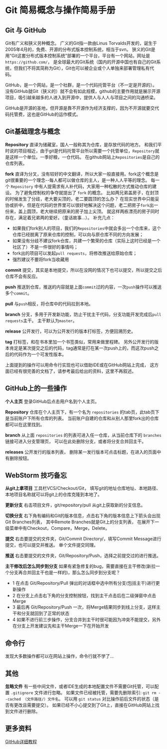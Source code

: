 # Git 简易概念与操作简易手册

## Git 与 GitHub

Git有广义和狭义另种概念。
广义的Git指一款由Linus Torvalds开发的，诞生于2005年4月的，免费、开源的分布式版本控制系统，相当于svn。
狭义的Git是用“Git这套分布式版本控制系统”部署的一个平台，平台有一个网站，网址是`https://github.com/`，
是全球最大的Git系统（国内的开源中国也有自己的Git系统，但我们不将其简称为Git），Git也可以被企业或个人单独来部署管理私有代码。

GitHub，是一个网站，是一个社群，是一个代码托管平台（不一定是开源的）。
没有GitHub就Git（狭义的）就不会有如此规模，github的主要作用就是展示开源项目，吸引越来越多的人进入到开源中，提供人与人人与项目之间的沟通桥梁。

GitHub是开源的圣地，但开源是靠不开源作为经济支撑的，因为不开源就要交代码托管费，这也是GitHub的运作模式。

## Git基础理念与概念

**Repository** 直译为储藏室，国人一般称其为仓库，是存放代码的地方。
和我们平时说的项目相近，由于git是代码托管平台所以需要一个托管单位，`Repository`就是这样一个单位。一季好粮，一仓代码。
在github网站上`Repositories`是自己的仓库列表。

**fork** 直译为分叉，没有较好的中文翻译，所以大家一般直接用。fork这个概念是git很重要的一个理念--每人都可以做仓库的主人，是一种人人平等的理念。
每一个 `Repository` 中有人提需求有人补代码，大家用一种松散的方式推动仓库的建设。
为了避免控制权的争夺就提出了 `fork` 的概念。
比如两兄弟盖房子，在封顶的时候发生了分歧，老大要尖顶的，老二要圆顶的怎么办？
在现实世界中只能妥协或折中，但是在代码的世界里可以很好地解决这个问题，老二把房子`fork`出一份来，盖上圆顶，老大继续把原来的房子加上尖顶。
就这样两栋漂亮的房子同时存在，满足着兄弟两的爱好。（童话故事...）。
补充几点：
- 如果我们fork别人的项目，我们的`Repositories`中就会多出一个仓库来，这个仓库已经脱离了原来仓库的控制，可以向与原仓库不同的方向发展；
- 如果没有分歧不建议fork仓库，共建一个繁荣的仓库（实际上这时已经是一个社区了）不是一件很好的事情吗；
- fork出的项目可以发起`pull requests`，将修改推送给原始仓库；
- 强烈建议不要将fork当收藏用

**commit** 提交，其实是本地提交，所以在没网的情况下也可以提交，所以提交之后仓库不会有反应。

**push** 推送到仓库，推送的内容就是上面`commit`过的内容，一次`push`操作可以推送多个`commit`。

**pull** 与`push`相反，将仓库中的代码拉到本地。

**branch** 分支，多用于开发新功能，防止干扰主干代码，分支功能开发完成后`pull requests`主干。
主干默认为`master`。

**release** 公开发行，可以为公开发行的版本打标签，方便回溯历史。

**tag** 打标签，和在书本里加一个书签类似，常用来做里程碑。
另外公开发行的版本肯定是某次提交之后的代码，tag通常是打在某一次push上的，而这次push之后的代码作为一个可发性版本。

上面提到的操作可以用命令行实现也可以借助IDE或在GitHub网站上完成，
这方面已经有很完善的文档了，请参考最后给出的资料，这里不再叙述。

## GitHub上的一些操作

**个人主页**
登录GitHub后点击用户名到个人主页。

**Repository**
仓库在个人主页下，有一个名为 `repositories` 的tab页，此tab页下是当前账户下所有仓库的列表。
当前账户自建的仓库和从别人那里fork出的仓库都可以在这里找到。

**branch**
从上面 `repositories` 的列表可进入任一仓库，从当前仓库下的 `branches` 链接可进入分支管理页，
可以在此处删除分支，或者将分支合并回主干。

**releases** 
公开发行的版本列表，
删除某一发行版本可点击标题，在进入的页面中有删除按钮。

## WebStorm 技巧备忘

**从git上拿项目**
工具栏VCS/Checkout/Git，
填写git的地址仓库地址、本地路径、本地项目名称就可以将git上的仓库克隆到本地了。

**更新分支**
右击项目文件，git/repository/pull 从git上获取新的分支信息。

**切换分支**
右下角有编码和Git的版本信息，点击右下角的版本信息上下箭头会出现Git Branches列表，
其中Remote Branches就是Git上的分支列表，
在展开下一级菜单中有Checkout，Compare，Merge，Delete。

**提交**
右击要提交的文件夹，Git/Commit Directory/，填写Commit Message进行提交，也可以提交并推送。
单个文件提交同理。

**推送**
右击要提交的文件夹，Git/Repository/Push，选择之前提交过的进行推送。

**主干修改后怎么同步到分支**
如果有紧急修复的bug，需要直接在主干修改(新拉一个分支再合并回主干也是一样的)，那么怎么同步到分支呢？
- 1 在点击 Git/Repository/Pull 弹出的对话框中选中所有分支(包括主干)进行更新操作
- 2 在分支上点击右下角的分支控制按钮，找到主干点击后在二级弹窗中点击 Merge
- 3 最后再 Git/Repository/Push 一次，将Merge结果同步到线上分支，这样主干和分支就回到了正常的状态
- 4 如果不进行前三步操作，分支合并到主干时很可能因为冲突不能提交，另外在分支上开发建议先和主干Merge一下在开始开发

## 命令行

发现大多数操作都可以在网站上操作，命令行就不学了...

## 其他

**忽略文件**
有一些中间文件，或者IDE生成的本地配置文件不需要Git托管，可以配置 `.gitignore` 文件进行忽略。 如果文件已经被托管，需要先删除索引: `git rm --cached （文件路径/）文件名`。
可以用 `git status` 对比操作前后文件的状态（是否有更改且需要提交）。
如果已经不小心提交到了Git上，直接在GitHub网站上找到文件进行删除。

## 更多资料

[GitHub详细教程](http://blog.csdn.net/showhilllee/article/details/27706679)